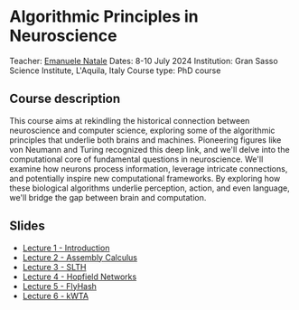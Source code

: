 # Algorithmic Principles in Neuroscience

Teacher: [Emanuele Natale](https://www.i3s.univ-cotedazur.fr/~natale)
Dates: 8-10 July 2024
Institution: Gran Sasso Science Institute, L'Aquila, Italy
Course type: PhD course

## Course description
This course aims at rekindling the historical connection between neuroscience and computer science, exploring some of the algorithmic principles that underlie both brains and machines. Pioneering figures like von Neumann and Turing recognized this deep link, and we'll delve into the computational core of fundamental questions in neuroscience. We'll examine how neurons process information, leverage intricate connections, and potentially inspire new computational frameworks. By exploring how these biological algorithms underlie perception, action, and even language, we'll bridge the gap between brain and computation.

## Slides

* [Lecture 1 - Introduction](https://docs.google.com/presentation/d/1BTVuG_XOyAh1IGfaGILZrcPdkyl-MbLCfsXuC7Be_uI/edit?usp=sharing)
* [Lecture 2 - Assembly Calculus](https://docs.google.com/presentation/d/1h0GmCpc1JqbKrRiX9zXUY-jibVI7gK-Ud2l8FUQek6s/edit?usp=sharing)
* [Lecture 3 - SLTH](https://docs.google.com/presentation/d/1anA3AYmwzuRl368SZTt2YGl1oH3xh4Te8-PSUPiSjKU/edit?usp=sharing)
* [Lecture 4 - Hopfield Networks](https://docs.google.com/presentation/d/1j4S775l4ZjKoWG4zIljz3b8FseyPnv90ucCYi_prl5s/edit?usp=sharing)
* [Lecture 5 - FlyHash](https://docs.google.com/presentation/d/1oU83OKGohxyrxCLjM4urwFilm6kvtjm2zO_7P2P032k/edit?usp=sharing)
* [Lecture 6 - kWTA](https://docs.google.com/presentation/d/1rLzqBPnv8JspS89QWvA9OY_mNgwK1_aARET5HdpRXwU/edit?usp=sharing)
